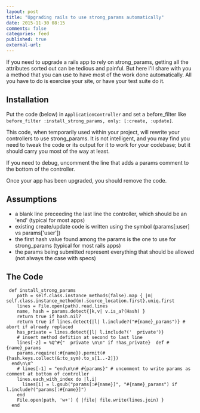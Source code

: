 ```yaml
---
layout: post
title: "Upgrading rails to use strong_params automatically"
date: 2015-11-30 08:15
comments: false
categories: feed
published: true
external-url: 
---
```


If you need to upgrade a rails app to rely on strong_params, getting all the attributes sorted out can be tedious and painful. But here I'll share with you a method that you can use to have most of the work done automatically. All you have to do is exercise your site, or have your test suite do it.


<!--more-->

## Installation

Put the code (below) in `ApplicationController` and set a before_filter like `before_filter :install_strong_params, only: [:create, :update]`. 

This code, when temporarily used within your project, will rewrite your controllers to use strong_params. It is not intelligent, and you may find you need to tweak the code or its output for it to work for your codebase; but it should carry you most of the way at least. 

If you need to debug, uncomment the line that adds a params comment to the bottom of the controller.

Once your app has been upgraded, you should remove the code. 

## Assumptions

 - a blank line preceeding the last line the controller, which should be an 'end' (typical for most apps)
 - existing create/update code is written using the symbol (params[:user] vs params['user'])
 - the first hash value found among the params is the one to use for strong_params (typical for most rails apps)
 - the params being submitted represent everything that should be allowed (not always the case with specs)

## The Code

```
 def install_strong_params
    path = self.class.instance_methods(false).map { |m| self.class.instance_method(m).source_location.first}.uniq.first
    lines = File.open(path).read.lines
    name, hash = params.detect{|k,v| v.is_a?(Hash) }
    return true if hash.nil?
    return true if lines.detect{|l| l.include?("#{name}_params")} # abort if already replaced
    has_private = lines.detect{|l| l.include?('  private')}
    # insert method defition at second to last line
    lines[-2] = %Q^#{"  private \n\n" if !has_private}  def #{name}_params
    params.require(:#{name}).permit(#{hash.keys.collect(&:to_sym).to_s[1..-2]})
  end\n\n^
    # lines[-1] = "end\n\n# #{params}" # uncomment to write params as comment at bottom of controller
    lines.each_with_index do |l,i|
      lines[i] = l.gsub("params[:#{name}]", "#{name}_params") if l.include?("params[:#{name}]")
    end
    File.open(path, 'w+') { |file| file.write(lines.join) }
  end
```
